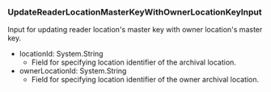 ### UpdateReaderLocationMasterKeyWithOwnerLocationKeyInput
Input for updating reader location's master key with owner location's master key.

- locationId: System.String
  - Field for specifying location identifier of the archival location.
- ownerLocationId: System.String
  - Field for specifying location identifier of the owner archival location.
